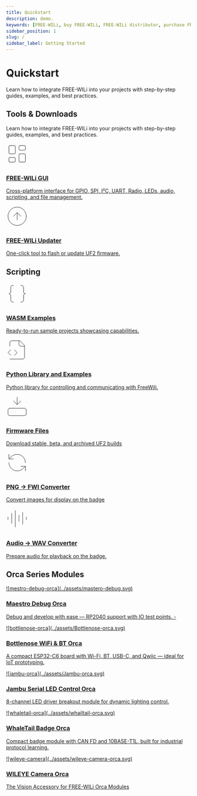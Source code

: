 ```yaml
---
title: Quickstart
description: demo.
keywords: [FREE-WILi, buy FREE-WILi, FREE-WILi distributor, purchase FREE-WILi]
sidebar_position: 1
slug: /
sidebar_label: Getting Started
---
```


# Quickstart

Learn how to integrate FREE-WILi into your projects with step-by-step guides, examples, and best practices.


## Tools & Downloads 

Learn how to integrate FREE-WILi into your projects with step-by-step guides, examples, and best practices.

<div class="cards-grid">
      <div class="card-first">
      <a href="https://freewili.com/freewili-gui/" target="_blank" class="card horizontal">
        <div class="icon">
            <!-- Video Camera Icon -->
            <!-- <svg xmlns="http://www.w3.org/2000/svg" width="28" height="28" fill="none" stroke="currentColor" stroke-width="2" stroke-linecap="round" stroke-linejoin="round"><rect x="2" y="7" width="15" height="10" rx="2" ry="2"></rect><polygon points="17,11 22,8 22,16 17,13"></polygon></svg> -->
            <svg xmlns="http://www.w3.org/2000/svg" width="60" height="60" viewBox="0 0 24 24" fill="none" stroke="currentColor" stroke-width="0.4" stroke-linecap="round" stroke-linejoin="round" class="lucide lucide-layout-dashboard-icon lucide-layout-dashboard"><rect width="7" height="9" x="3" y="3" rx="1"/><rect width="7" height="5" x="14" y="3" rx="1"/><rect width="7" height="9" x="14" y="12" rx="1"/><rect width="7" height="5" x="3" y="16" rx="1"/></svg>
        </div>
        <div class="card-body">
            <h3>FREE-WILi GUI </h3>
            <p> Cross-platform interface for GPIO, SPI, I²C, UART, Radio, LEDs, audio, scripting, and file management.</p>
        </div>
      </a>
      </div>
    <div class="card-second">
     <a href="https://github.com/freewili/freewili-updater" target="_blank" class="card horizontal">
        <div class="icon">
            <!-- Microphone Icon -->
            <!-- <svg xmlns="http://www.w3.org/2000/svg" width="28" height="28" fill="none" stroke="currentColor" stroke-width="2" stroke-linecap="round" stroke-linejoin="round"><path d="M12 1a3 3 0 0 0-3 3v8a3 3 0 0 0 6 0V4a3 3 0 0 0-3-3z"></path><path d="M19 10v2a7 7 0 0 1-14 0v-2"></path><line x1="12" y1="19" x2="12" y2="23"></line><line x1="8" y1="23" x2="16" y2="23"></line></svg> -->
            <svg xmlns="http://www.w3.org/2000/svg" width="60" height="60" viewBox="0 0 24 24" fill="none" stroke="currentColor" stroke-width="0.4" stroke-linecap="round" stroke-linejoin="round" class="lucide lucide-circle-arrow-up-icon lucide-circle-arrow-up"><circle cx="12" cy="12" r="10"/><path d="m16 12-4-4-4 4"/><path d="M12 16V8"/></svg>
        </div>
        <div class="card-body">
            <h3>FREE-WILi Updater</h3>
            <p>One-click tool to flash or update UF2 firmware. </p>
        </div>
        </a>
    </div>
</div>

## Scripting

<div class="cards-grid">
   <div class="card-first">
      <a href="https://github.com/freewili/wasm-examples" target="_blank" class="card horizontal">
         <div class="icon">
            <!-- Video Camera Icon -->
            <!-- <svg xmlns="http://www.w3.org/2000/svg" width="28" height="28" fill="none" stroke="currentColor" stroke-width="2" stroke-linecap="round" stroke-linejoin="round"><rect x="2" y="7" width="15" height="10" rx="2" ry="2"></rect><polygon points="17,11 22,8 22,16 17,13"></polygon></svg> -->
            <svg xmlns="http://www.w3.org/2000/svg" width="60" height="60" viewBox="0 0 24 24" fill="none" stroke="currentColor" stroke-width="0.4" stroke-linecap="round" stroke-linejoin="round" class="lucide lucide-braces-icon lucide-braces"><path d="M8 3H7a2 2 0 0 0-2 2v5a2 2 0 0 1-2 2 2 2 0 0 1 2 2v5c0 1.1.9 2 2 2h1"/><path d="M16 21h1a2 2 0 0 0 2-2v-5c0-1.1.9-2 2-2a2 2 0 0 1-2-2V5a2 2 0 0 0-2-2h-1"/></svg>
         </div>
         <div class="card-body">
            <h3>WASM Examples</h3>
            <p>Ready-to-run sample projects showcasing capabilities.</p>
         </div>
      </a>
   </div>
   <div class="card-second">
      <a href="https://freewili.github.io/freewili-python/index.html#installation" target="_blank" class="card horizontal">
         <div class="icon">
            <!-- Microphone Icon -->
            <!-- <svg xmlns="http://www.w3.org/2000/svg" width="28" height="28" fill="none" stroke="currentColor" stroke-width="2" stroke-linecap="round" stroke-linejoin="round"><path d="M12 1a3 3 0 0 0-3 3v8a3 3 0 0 0 6 0V4a3 3 0 0 0-3-3z"></path><path d="M19 10v2a7 7 0 0 1-14 0v-2"></path><line x1="12" y1="19" x2="12" y2="23"></line><line x1="8" y1="23" x2="16" y2="23"></line></svg> -->
            <svg xmlns="http://www.w3.org/2000/svg" width="60" height="60" viewBox="0 0 24 24" fill="none" stroke="currentColor" stroke-width="0.4" stroke-linecap="round" stroke-linejoin="round" class="lucide lucide-file-code2-icon lucide-file-code-2"><path d="M4 22h14a2 2 0 0 0 2-2V7l-5-5H6a2 2 0 0 0-2 2v4"/><path d="M14 2v4a2 2 0 0 0 2 2h4"/><path d="m5 12-3 3 3 3"/><path d="m9 18 3-3-3-3"/></svg>
         </div>
         <div class="card-body">
            <h3>Python Library and Examples</h3>
            <p>Python library for controlling and communicating with FreeWili.</p>
         </div>
      </a>
   </div>
   <div class="card-third">
      <a href="https://github.com/freewili/freewili-firmware" target="_blank" class="card horizontal">
         <div class="icon">
            <!-- Microphone Icon -->
            <!-- <svg xmlns="http://www.w3.org/2000/svg" width="28" height="28" fill="none" stroke="currentColor" stroke-width="2" stroke-linecap="round" stroke-linejoin="round"><path d="M12 1a3 3 0 0 0-3 3v8a3 3 0 0 0 6 0V4a3 3 0 0 0-3-3z"></path><path d="M19 10v2a7 7 0 0 1-14 0v-2"></path><line x1="12" y1="19" x2="12" y2="23"></line><line x1="8" y1="23" x2="16" y2="23"></line></svg> -->
            <svg xmlns="http://www.w3.org/2000/svg" width="60" height="60" viewBox="0 0 24 24" fill="none" stroke="currentColor" stroke-width="0.4" stroke-linecap="round" stroke-linejoin="round" class="lucide lucide-hard-drive-download-icon lucide-hard-drive-download"><path d="M12 2v8"/><path d="m16 6-4 4-4-4"/><rect width="20" height="8" x="2" y="14" rx="2"/><path d="M6 18h.01"/><path d="M10 18h.01"/></svg>
         </div>
         <div class="card-body">
            <h3>Firmware Files</h3>
            <p>Download stable, beta, and archived UF2 builds</p>
         </div>
      </a>
   </div>
   <div class="card-fourth">
      <a href="https://freewili.com/png-to-fwi-converter/" target="_blank" class="card horizontal">
         <div class="icon">
            <!-- Microphone Icon -->
            <!-- <svg xmlns="http://www.w3.org/2000/svg" width="28" height="28" fill="none" stroke="currentColor" stroke-width="2" stroke-linecap="round" stroke-linejoin="round"><path d="M12 1a3 3 0 0 0-3 3v8a3 3 0 0 0 6 0V4a3 3 0 0 0-3-3z"></path><path d="M19 10v2a7 7 0 0 1-14 0v-2"></path><line x1="12" y1="19" x2="12" y2="23"></line><line x1="8" y1="23" x2="16" y2="23"></line></svg> -->
            <svg xmlns="http://www.w3.org/2000/svg" width="60" height="60" viewBox="0 0 24 24" fill="none" stroke="currentColor" stroke-width="0.4" stroke-linecap="round" stroke-linejoin="round" class="lucide lucide-refresh-ccw-icon lucide-refresh-ccw"><path d="M21 12a9 9 0 0 0-9-9 9.75 9.75 0 0 0-6.74 2.74L3 8"/><path d="M3 3v5h5"/><path d="M3 12a9 9 0 0 0 9 9 9.75 9.75 0 0 0 6.74-2.74L21 16"/><path d="M16 16h5v5"/></svg>
         </div>
         <div class="card-body">
            <h3>PNG → FWI Converter</h3>
            <p>Convert images for display on the badge</p>
         </div>
      </a>
   </div>
      <div class="card-fifth">
      <a href="https://freewili.com/audio-to-wav-converter/" target="_blank" class="card horizontal">
         <div class="icon">
            <!-- Microphone Icon -->
            <!-- <svg xmlns="http://www.w3.org/2000/svg" width="28" height="28" fill="none" stroke="currentColor" stroke-width="2" stroke-linecap="round" stroke-linejoin="round"><path d="M12 1a3 3 0 0 0-3 3v8a3 3 0 0 0 6 0V4a3 3 0 0 0-3-3z"></path><path d="M19 10v2a7 7 0 0 1-14 0v-2"></path><line x1="12" y1="19" x2="12" y2="23"></line><line x1="8" y1="23" x2="16" y2="23"></line></svg> -->
            <svg xmlns="http://www.w3.org/2000/svg" width="60" height="60" viewBox="0 0 24 24" fill="none" stroke="currentColor" stroke-width="0.4" stroke-linecap="round" stroke-linejoin="round" class="lucide lucide-audio-lines-icon lucide-audio-lines"><path d="M2 10v3"/><path d="M6 6v11"/><path d="M10 3v18"/><path d="M14 8v7"/><path d="M18 5v13"/><path d="M22 10v3"/></svg>
         </div>
         <div class="card-body">
            <h3>Audio → WAV Converter</h3>
            <p>Prepare audio for playback on the badge.</p>
         </div>
      </a>
   </div>
</div>

## Orca Series Modules

<!-- Learn how to use key features of Dyte, such as recording, breakout rooms, webinars, and more. -->

  <!-- <div class="card horizontal">
        <div class="icon">
        <svg></svg>
        </div>
        <div class="card-body">
            <h3>Voice Conferencing</h3>
            <p>Integrate reliable voice calling experiences into your product.</p>
        </div>
    </div> -->

<div class="cards-grid">
   <div class="card-first">
      <a href="../extending-with-orcas/maestro-debug-orca/" target="_self" class="card horizontal">
         <div class="icon">
            <!-- Video Camera Icon -->
            <!-- <svg xmlns="http://www.w3.org/2000/svg" width="28" height="28" fill="none" stroke="currentColor" stroke-width="2" stroke-linecap="round" stroke-linejoin="round"><rect x="2" y="7" width="15" height="10" rx="2" ry="2"></rect><polygon points="17,11 22,8 22,16 17,13"></polygon></svg> -->
            ![mestro-debug-orca](../assets/mastero-debug.svg)
         </div>
         <div class="card-body">
            <h3>Maestro Debug Orca</h3>
            <p>Debug and develop with ease — RP2040 support with IO test points. - </p>
         </div>
      </a>
   </div>
   <div class="card-second">
      <a href="../extending-with-orcas/bottlenose-wifi-orca/" target="_self" class="card horizontal">
         <div class="icon">
            <!-- Video Camera Icon -->
            <!-- <svg xmlns="http://www.w3.org/2000/svg" width="28" height="28" fill="none" stroke="currentColor" stroke-width="2" stroke-linecap="round" stroke-linejoin="round"><rect x="2" y="7" width="15" height="10" rx="2" ry="2"></rect><polygon points="17,11 22,8 22,16 17,13"></polygon></svg> -->
            ![bottlenose-orca](../assets/Bottlenose-orca.svg)
         </div>
         <div class="card-body">
            <h3>Bottlenose WiFi & BT Orca </h3>
            <p>A compact ESP32-C6 board with Wi-Fi, BT, USB-C, and Qwiic — ideal for IoT prototyping.</p>
         </div>
      </a>
    </div>
        <div class="card-third">
      <a href="../extending-with-orcas/jambu-orca/" target="_self" class="card horizontal">
         <div class="icon">
            <!-- Video Camera Icon -->
            <!-- <svg xmlns="http://www.w3.org/2000/svg" width="28" height="28" fill="none" stroke="currentColor" stroke-width="2" stroke-linecap="round" stroke-linejoin="round"><rect x="2" y="7" width="15" height="10" rx="2" ry="2"></rect><polygon points="17,11 22,8 22,16 17,13"></polygon></svg> -->
            ![jambu-orca](../assets/Jambu-orca.svg)
         </div>
         <div class="card-body">
            <h3>Jambu Serial LED Control Orca </h3>
            <p>8-channel LED driver breakout module for dynamic lighting control. </p>
         </div>
      </a>
    </div>
      <div class="card-fourth">
      <a href="https://whaletail.freewili.com/" target="_blank" class="card horizontal">
         <div class="icon">
            <!-- Video Camera Icon -->
            <!-- <svg xmlns="http://www.w3.org/2000/svg" width="28" height="28" fill="none" stroke="currentColor" stroke-width="2" stroke-linecap="round" stroke-linejoin="round"><rect x="2" y="7" width="15" height="10" rx="2" ry="2"></rect><polygon points="17,11 22,8 22,16 17,13"></polygon></svg> -->
            ![whaletail-orca](../assets/whailtail-orca.svg)
         </div>
         <div class="card-body">
            <h3>WhaleTail Badge Orca </h3>
            <p>Compact badge module with CAN FD and 10BASE-T1L, built for industrial protocol learning.</p>
         </div>
      </a>
    </div>
    <div class="card-fifth">
      <a href="../extending-with-orcas/wileye-camera-orca/" target="_self" class="card horizontal">
         <div class="icon">
            <!-- Video Camera Icon -->
            <!-- <svg xmlns="http://www.w3.org/2000/svg" width="28" height="28" fill="none" stroke="currentColor" stroke-width="2" stroke-linecap="round" stroke-linejoin="round"><rect x="2" y="7" width="15" height="10" rx="2" ry="2"></rect><polygon points="17,11 22,8 22,16 17,13"></polygon></svg> -->
            ![wileye-camera](../assets/wileye-camera-orca.svg)
         </div>
         <div class="card-body">
            <h3>WILEYE Camera Orca</h3>
            <p>The Vision Accessory for FREE-WILi Orca Modules</p>
         </div>
      </a>
    </div>
</div>